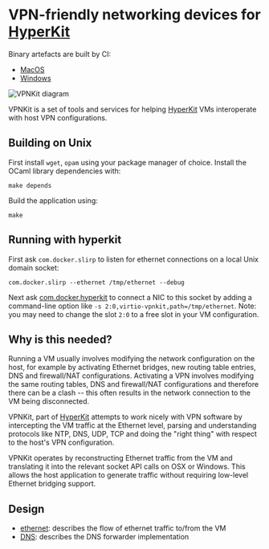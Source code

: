 VPN-friendly networking devices for [HyperKit](https://github.com/docker/hyperkit)
===============================

Binary artefacts are built by CI:

- [MacOS](https://circleci.com/gh/docker/vpnkit)
- [Windows](https://ci.appveyor.com/project/docker/vpnkit/history)

![VPNKit diagram](http://docker.github.io/vpnkit/vpnkit.png)

VPNKit is a set of tools and services for helping [HyperKit](https://github.com/docker/hyperkit)
VMs interoperate with host VPN configurations.

Building on Unix
----------------

First install `wget`, `opam` using your package manager of choice.
Install the OCaml library dependencies with:
```
make depends
```
Build the application using:
```
make
```

Running with hyperkit
---------------------

First ask `com.docker.slirp` to listen for ethernet connections on a local Unix domain socket:
```
com.docker.slirp --ethernet /tmp/ethernet --debug
```
Next ask [com.docker.hyperkit](https://github.com/docker/hyperkit) to connect a NIC to this
socket by adding a command-line option like `-s 2:0,virtio-vpnkit,path=/tmp/ethernet`. Note:
you may need to change the slot `2:0` to a free slot in your VM configuration.

Why is this needed?
-------------------

Running a VM usually involves modifying the network configuration on the host, for example
by activating Ethernet bridges, new routing table entries, DNS and firewall/NAT configurations.
Activating a VPN involves modifying the same routing tables, DNS and firewall/NAT configurations
and therefore there can be a clash -- this often results in the network connection to the VM
being disconnected.

VPNKit, part of [HyperKit](https://github.com/docker/hyperkit)
attempts to work nicely with VPN software by intercepting the VM traffic at the Ethernet level,
parsing and understanding protocols like NTP, DNS, UDP, TCP and doing the "right thing" with
respect to the host's VPN configuration.

VPNKit operates by reconstructing Ethernet traffic from the VM and translating it into the
relevant socket API calls on OSX or Windows. This allows the host application to generate
traffic without requiring low-level Ethernet bridging support.

Design
------

- [ethernet](docs/ethernet.md): describes the flow of ethernet traffic to/from the VM
- [DNS](docs/DNS.md): describes the DNS forwarder implementation
